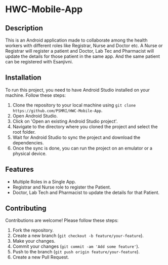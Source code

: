 # HWC-Mobile-App

## Description

This is an Android application made to collaborate among the health workers with different roles like Registrar, Nurse and Doctor etc.
A Nurse or Registrar will register a patient and Doctor, Lab Tec and Pharmacist will update the details for those patient in the same app.
And the same patient can be registered with Esanjivni.


## Installation

To run this project, you need to have Android Studio installed on your machine. Follow these steps:

1. Clone the repository to your local machine using `git clone https://github.com/PSMRI/HWC-Mobile-App`.
2. Open Android Studio.
3. Click on 'Open an existing Android Studio project'.
4. Navigate to the directory where you cloned the project and select the root folder.
5. Wait for Android Studio to sync the project and download the dependencies.
6. Once the sync is done, you can run the project on an emulator or a physical device.

## Features

- Multiple Roles in a Single App.
- Registrar and Nurse role to register the Patient.
- Doctor, Lab Tech and Pharmacist to update the details for that Patient.

## Contributing

Contributions are welcome! Please follow these steps:

1. Fork the repository.
2. Create a new branch (`git checkout -b feature/your-feature`).
3. Make your changes.
4. Commit your changes (`git commit -am 'Add some feature'`).
5. Push to the branch (`git push origin feature/your-feature`).
6. Create a new Pull Request.
